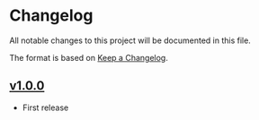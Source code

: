 # Changelog
All notable changes to this project will be documented in this file.

The format is based on [Keep a Changelog](http://keepachangelog.com/en/1.0.0/).

## [v1.0.0](https://github.com/logeecom-dev/sequra-core/tree/v1.0.0)
- First release
